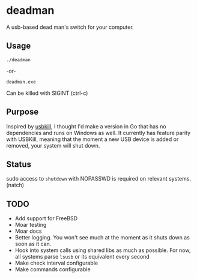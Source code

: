 # deadman
A usb-based dead man's switch for your computer.

## Usage
```
./deadman
```
-or-
```
deadman.exe
```

Can be killed with SIGINT (ctrl-c)

## Purpose
Inspired by [usbkill](https://github.com/hephaest0s/usbkill), I thought I'd make a version in Go that has no dependencies and runs on Windows as well. It currently has feature parity with USBKill, meaning that the moment a new USB device is added or removed, your system will shut down.

## Status
sudo access to ```shutdown``` with NOPASSWD is required on relevant systems. (natch)

## TODO
* Add support for FreeBSD
* Moar testing
* Moar docs
* Better logging. You won't see much at the moment as it shuts down as soon as it can.
* Hook into system calls using shared libs as much as possible. For now, all systems parse ```lsusb``` or its equivalent every second
* Make check interval configurable
* Make commands configurable
